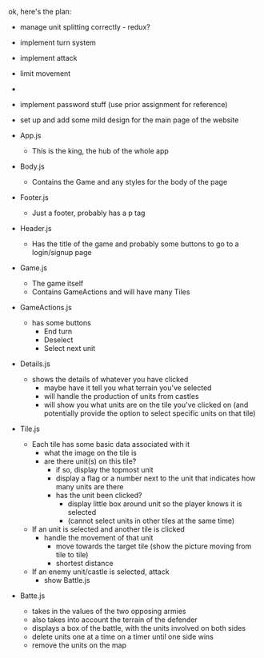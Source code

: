 ok, here's the plan:

- manage unit splitting correctly - redux?
- implement turn system
- implement attack
- limit movement
- 
- implement password stuff (use prior assignment for reference)
- set up and add some mild design for the main page of the website

- App.js
    - This is the king, the hub of the whole app

- Body.js
    - Contains the Game and any styles for the body of the page

- Footer.js
    - Just a footer, probably has a p tag

- Header.js
    - Has the title of the game and probably some buttons to go to a login/signup page

- Game.js
    - The game itself
    - Contains GameActions and will have many Tiles

- GameActions.js
    - has some buttons
        - End turn
        - Deselect
        - Select next unit

- Details.js
    - shows the details of whatever you have clicked
        - maybe have it tell you what terrain you've selected
        - will handle the production of units from castles
        - will show you what units are on the tile you've clicked on (and potentially provide the option to select specific units on that tile)

- Tile.js
    - Each tile has some basic data associated with it
        - what the image on the tile is
        - are there unit(s) on this tile?
            - if so, display the topmost unit
            - display a flag or a number next to the unit that indicates how many units are there
            - has the unit been clicked?
                - display little box around unit so the player knows it is selected
                - (cannot select units in other tiles at the same time)
    - If an unit is selected and another tile is clicked
        - handle the movement of that unit
            - move towards the target tile (show the picture moving from tile to tile)
            - shortest distance
    - If an enemy unit/castle is selected, attack
        - show Battle.js

- Batte.js
    - takes in the values of the two opposing armies
    - also takes into account the terrain of the defender
    - displays a box of the battle, with the units involved on both sides
    - delete units one at a time on a timer until one side wins
    - remove the units on the map